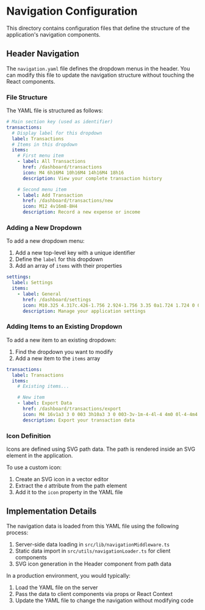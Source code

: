 # Navigation Configuration

This directory contains configuration files that define the structure of the application's navigation components.

## Header Navigation

The `navigation.yaml` file defines the dropdown menus in the header. You can modify this file to update the navigation structure without touching the React components.

### File Structure

The YAML file is structured as follows:

```yaml
# Main section key (used as identifier)
transactions:
  # Display label for this dropdown
  label: Transactions
  # Items in this dropdown
  items:
    # First menu item
    - label: All Transactions
      href: /dashboard/transactions
      icon: M4 6h16M4 10h16M4 14h16M4 18h16
      description: View your complete transaction history

    # Second menu item
    - label: Add Transaction
      href: /dashboard/transactions/new
      icon: M12 4v16m8-8H4
      description: Record a new expense or income
```

### Adding a New Dropdown

To add a new dropdown menu:

1. Add a new top-level key with a unique identifier
2. Define the `label` for this dropdown
3. Add an array of `items` with their properties

```yaml
settings:
  label: Settings
  items:
    - label: General
      href: /dashboard/settings
      icon: M10.325 4.317c.426-1.756 2.924-1.756 3.35 0a1.724 1.724 0 002.573 1.066c1.543-.94 3.31.826 2.37 2.37
      description: Manage your application settings
```

### Adding Items to an Existing Dropdown

To add a new item to an existing dropdown:

1. Find the dropdown you want to modify
2. Add a new item to the `items` array

```yaml
transactions:
  label: Transactions
  items:
    # Existing items...

    # New item
    - label: Export Data
      href: /dashboard/transactions/export
      icon: M4 16v1a3 3 0 003 3h10a3 3 0 003-3v-1m-4-4l-4 4m0 0l-4-4m4 4V4
      description: Export your transaction data
```

### Icon Definition

Icons are defined using SVG path data. The path is rendered inside an SVG element in the application.

To use a custom icon:

1. Create an SVG icon in a vector editor
2. Extract the `d` attribute from the path element
3. Add it to the `icon` property in the YAML file

## Implementation Details

The navigation data is loaded from this YAML file using the following process:

1. Server-side data loading in `src/lib/navigationMiddleware.ts`
2. Static data import in `src/utils/navigationLoader.ts` for client components
3. SVG icon generation in the Header component from path data

In a production environment, you would typically:

1. Load the YAML file on the server
2. Pass the data to client components via props or React Context
3. Update the YAML file to change the navigation without modifying code
